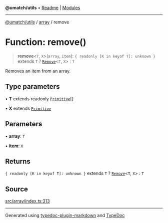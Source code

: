**@umatch/utils** • [Readme](../../index.md) \| [Modules](../../modules.md)

***

[@umatch/utils](../../modules.md) / [array](../index.md) / remove

# Function: remove()

> **remove**\<`T`, `X`\>(`array`, `item`): `{ readonly [K in keyof T]: unknown }` extends `T` ? [`Remove`](../type-aliases/Remove.md)\<`T`, `X`\> : `T`

Removes an item from an array.

## Type parameters

• **T** extends readonly [`Primitive`](../../index/type-aliases/Primitive.md)[]

• **X** extends [`Primitive`](../../index/type-aliases/Primitive.md)

## Parameters

• **array**: `T`

• **item**: `X`

## Returns

`{ readonly [K in keyof T]: unknown }` extends `T` ? [`Remove`](../type-aliases/Remove.md)\<`T`, `X`\> : `T`

## Source

[src/array/index.ts:313](https://github.com/umatch-oficial/utils/blob/f37b7e4/src/array/index.ts#L313)

***

Generated using [typedoc-plugin-markdown](https://www.npmjs.com/package/typedoc-plugin-markdown) and [TypeDoc](https://typedoc.org/)
